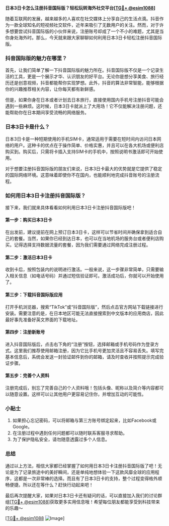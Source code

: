 **日本3日卡怎么注册抖音国际版？轻松玩转海外社交平台[[TG💪+ @esim1088](https://t.me/s/esim1088)]**

随着互联网的发展，越来越多的人喜欢在社交媒体上分享自己的生活点滴。抖音作为一款全球知名的短视频社交软件，近年来吸引了无数用户的关注。然而，对于许多想要尝试抖音国际版的小伙伴来说，注册账号却成了一个不小的难题，尤其是当你身处海外时。那么，今天就来跟大家聊聊如何利用日本3日卡轻松注册抖音国际版。

### 抖音国际版的魅力在哪里？

首先，让我们简单了解一下抖音国际版的魅力所在。抖音国际版不仅是一个记录生活的工具，更是一个展示才华、认识朋友的好平台。无论你是想分享美食、旅行经历还是创意视频，抖音都能帮你实现梦想。此外，抖音的算法非常智能，能够根据你的兴趣推荐相关内容，让你每天都有新鲜感。

但是，如果你身在日本或者计划去日本旅行，直接使用国内手机号注册抖音可能会遇到一些麻烦。这时候，日本3日卡就派上了大用场！它不仅能解决注册问题，还能帮助你在日本期间享受流畅的网络服务。

### 日本3日卡是什么？

日本3日卡是一种短期使用的手机SIM卡，通常适用于需要在短时间内访问日本网络的用户。这种卡的优点在于操作简单、价格实惠，并且可以在各大机场或便利店购买到。购买后，只需将卡插入支持SIM卡的手机中，按照说明书激活即可开始使用。

对于想要注册抖音国际版的朋友们来说，日本3日卡最大的优势就是它提供了稳定的国际网络环境。这意味着即使你不在国内，也能顺利地完成抖音账号的注册流程。

### 如何用日本3日卡注册抖音国际版？

接下来，我们就来具体看看如何利用日本3日卡注册抖音国际版吧！

#### 第一步：购买日本3日卡

在出发前，建议提前在网上预订日本3日卡，这样可以节省时间并确保拿到适合自己的套餐。当然，如果你已经到达日本，也可以在当地机场的服务台或者便利店购买。记得选择支持数据流量的套餐，因为我们需要通过网络完成注册过程。

#### 第二步：激活日本3日卡

收到卡后，按照包装内的说明进行激活。一般来说，这一步骤非常简单，只需要输入相关信息（如电话号码）并通过短信验证即可。激活成功后，你就可以开始使用了。

#### 第三步：下载抖音国际版应用

打开手机浏览器，搜索“TikTok”或“抖音国际版”，然后点击官方网站下载链接进行安装。需要注意的是，在日本地区可能无法直接搜索到中文版本的应用商店，因此最好事先准备好英文界面的下载地址。

#### 第四步：注册新账号

进入抖音国际版后，点击右下角的“注册”按钮，选择邮箱或手机号码作为登录方式。这里我们推荐使用邮箱注册，因为它比手机号更加灵活且不容易丢失。填写完基本信息后，系统会发送一封验证邮件到你的邮箱，请及时查收并按照提示完成验证步骤。

#### 第五步：完善个人资料

注册完成后，别忘了完善自己的个人资料哦！包括头像、昵称以及简介等内容都可以随意设置。这样可以让其他用户更容易记住你，并增加互动的可能性。

### 小贴士

1. 如果担心忘记密码，可以将邮箱与第三方账号绑定起来，比如Facebook或Google。
2. 在注册过程中遇到任何问题都可以随时联系客服寻求帮助。
3. 为了保护隐私安全，请勿随意透露过多个人信息。

### 总结

通过以上方法，相信大家都已经掌握了如何用日本3日卡注册抖音国际版了吧！无论是为了记录旅途中的美好瞬间，还是单纯地想体验一下这款风靡全球的应用程序，这都是一次非常棒的选择。而且有了日本3日卡的支持，整个过程变得格外顺畅便捷。所以还在等什么？赶快行动起来吧！

最后再次提醒大家，如果对日本3日卡还有疑问的话，可以直接加入我们的讨论群组[[TG💪+ @esim1088](https://t.me/s/esim1088)]获取更多实用信息哦！希望每位朋友都能享受到科技带来的乐趣～

[[TG💪+ @esim1088](https://t.me/s/esim1088) ![Image](https://i.postimg.cc/4NQfJmqS/Snipaste-2025-05-13-00-14-12.png)]